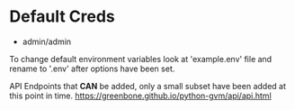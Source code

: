 # Default Creds
- admin/admin

To change default environment variables look at 'example.env' file and rename to '.env' after options have been set.

API Endpoints that **CAN** be added, only a small subset have been added at this point in time.
https://greenbone.github.io/python-gvm/api/api.html
